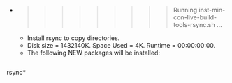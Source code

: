 * >>>>>>>>> Running inst-min-con-live-build-tools-rsync.sh ...
  * Install rsync to copy directories.
  * Disk size = 1432140K. Space Used = 4K. Runtime = 00:00:00:00.
  * The following NEW packages will be installed:
  ```bash
rsync*
  ```
